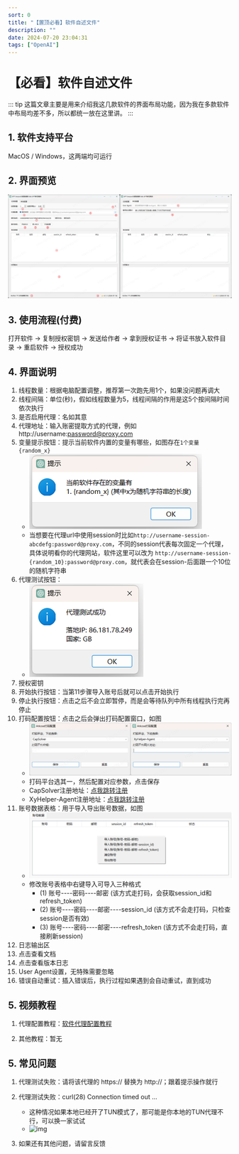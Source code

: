 ```yaml
---
sort: 0
title: "【置顶必看】软件自述文件"
description: ""
date: 2024-07-20 23:04:31
tags: ["OpenAI"]
---
```


# 【必看】软件自述文件

::: tip
这篇文章主要是用来介绍我这几款软件的界面布局功能，因为我在多款软件中布局均差不多，所以都统一放在这里讲。
:::

## 1. 软件支持平台

MacOS / Windows，这两端均可运行

## 2. 界面预览

![img](./1721146278.png)

## 3. 使用流程(付费)

打开软件 -> 复制授权密钥 -> 发送给作者 -> 拿到授权证书 -> 将证书放入软件目录 -> 重启软件 -> 授权成功

## 4. 界面说明

1. 线程数量：根据电脑配置调整，推荐第一次跑先用1个，如果没问题再调大
2. 线程间隔：单位(秒)，假如线程数量为5，线程间隔的作用是这5个按间隔时间依次执行
3. 是否启用代理：名如其意
4. 代理地址：输入账密提取方式的代理，例如 http://username:password@proxy.com
5. 变量提示按钮：提示当前软件内置的变量有哪些，如图存在`1个变量 {random_x}`
    * ![img](./1721146279.png)
    * 当想要在代理url中使用session时比如`http://username-session-abcdefg:password@proxy.com`，不同的session代表每次固定一个代理，具体说明看你的代理网站，软件这里可以改为 `http://username-session-{random_10}:password@proxy.com`，就代表会在session-后面跟一个10位的随机字符串
6. 代理测试按钮：
    * ![img](./1721146280.png)
7. 授权密钥
8. 开始执行按钮：当第11步骤导入账号后就可以点击开始执行
9. 停止执行按钮：点击之后不会立即暂停，而是会等待队列中所有线程执行完再停止
10. 打码配置按钮：点击之后会弹出打码配置窗口，如图
    * ![img](./1721146281.png)
    * 打码平台选其一，然后配置对应参数，点击保存
    * CapSolver注册地址：[点我跳转注册](https://dashboard.capsolver.com/passport/register?inviteCode=TSYi7rxcmVFb)
    * XyHelper-Agent注册地址：[点我跳转注册](https://www.xyhelper-agent.com/)
11. 账号数据表格：用于导入导出账号数据，如图
    * ![img](./1721146282.png)
    * 修改账号表格中右键导入可导入三种格式
        * (1) 账号----密码----邮密 (该方式走打码，会获取session_id和refresh_token)
        * (2) 账号----密码----邮密----session_id (该方式不会走打码，只检查session是否有效)
        * (3) 账号----密码----邮密----refresh_token (该方式不会走打码，直接刷新session)
12. 日志输出区
13. 点击查看文档
14. 点击查看版本日志
15. User Agent设置，无特殊需要忽略
16. 错误自动重试：插入错误后，执行过程如果遇到会自动重试，直到成功

## 5. 视频教程

1. 代理配置教程：[软件代理配置教程](https://alist.diyy.fun:433/%E8%BD%AF%E4%BB%B6%E5%AE%9A%E5%88%B6/%E8%BD%AF%E4%BB%B6%E4%BB%A3%E7%90%86%E9%85%8D%E7%BD%AE%E6%95%99%E7%A8%8B.mp4)

2. 其他教程：暂无

## 5. 常见问题

1. 代理测试失败：请将该代理的 https:// 替换为 http://；跟着提示操作就行

2. 代理测试失败：curl(28) Connection timed out ...
    * 这种情况如果本地已经开了TUN模式了，那可能是你本地的TUN代理不行，可以换一家试试
    * ![img](./1721146282.gif)

3. 如果还有其他问题，请留言反馈
